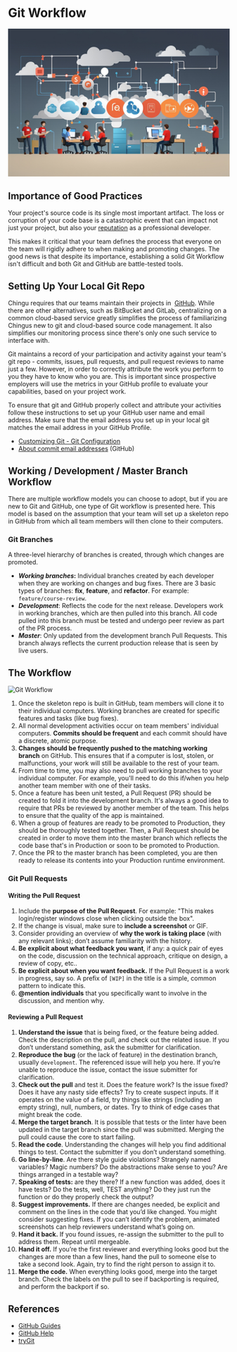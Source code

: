 # Git Workflow

![Team git/GitHub workflow](./assets/Team_git_workflow.jpeg)

## Importance of Good Practices

Your project's source code is its single most important artifact. The loss or 
corruption of your code base is a catastrophic event that can impact not just 
your project, but also your [reputation](https://about.gitlab.com/2017/02/01/gitlab-dot-com-database-incident/) as a professional developer.

This makes it critical that your team defines the process that everyone on the 
team will rigidly adhere to when making and promoting changes. The good news is 
that despite its importance, establishing a solid Git Workflow isn't difficult 
and both Git and GitHub are battle-tested tools.

## Setting Up Your Local Git Repo

Chingu requires that our teams maintain their projects in 
[GitHub](https://github.com/). While there are other alternatives, such as 
BitBucket and GitLab, centralizing on a common cloud-based service greatly 
simplifies the process of familiarizing Chingus new to git and cloud-based 
source code management. It also simplifies our monitoring process since there's 
only one such service to interface with.

Git maintains a record of your participation and activity against your team's git 
repo - commits, issues, pull requests, and pull request reviews to name just a 
few. However, in order to correctly attribute the work you perform to you they 
have to know who you are. This is important since prospective employers will 
use the metrics in your GitHub profile to evaluate your capabilities, based on 
your project work.

To ensure that git and GitHub properly collect and attribute your activities 
follow these instructions to set up your GitHub user name and email address. 
Make sure that the email address you set up in your local git matches the email 
address in your GitHub Profile.

- [Customizing Git - Git Configuration](https://git-scm.com/book/en/v2/Customizing-Git-Git-Configuration)
- [About commit email addresses](https://docs.github.com/en/github/setting-up-and-managing-your-github-user-account/setting-your-commit-email-address) (GitHub)

## Working / Development / Master Branch Workflow

There are multiple workflow models you can choose to adopt, but if you are new 
to Git and GitHub, one type of Git workflow is presented here. This model is 
based on the assumption that your team will set up a skeleton repo in GitHub 
from which all team members will then clone to their computers.

### Git Branches

A three-level hierarchy of branches is created, through which changes are 
promoted.

- ***Working branches*:** Individual branches created by each developer when 
they are working on changes and bug fixes. There are 3 basic types of 
branches: **fix**, **feature**, and **refactor**. For example: 
`feature/course-review`. 
- ***Development***: Reflects the code for the next release. Developers work in 
working branches, which are then pulled into this branch. All code pulled into 
this branch must be tested and undergo peer review as part of the PR process.
- ***Master***: Only updated from the development branch Pull Requests. This 
branch always reflects the current production release that is seen by live 
users.

## The Workflow

![Git Workflow](./assets/Using_Git_GitHub_in_a_Team.png)

1. Once the skeleton repo is built in GitHub, team members will clone it to their individual computers. Working branches are created for specific features and 
tasks (like bug fixes).
2. All normal development activities occur on team members' individual 
computers. **Commits should be frequent** and each commit should have a 
discrete, atomic purpose.
3. **Changes should be frequently pushed to the matching working branch** on 
GitHub. This ensures that if a computer is lost, stolen, or malfunctions, your 
work will still be available to the rest of your team.
4. From time to time, you may also need to pull working branches to your 
individual computer. For example, you'll need to do this if/when you help 
another team member with one of their tasks.
5. Once a feature has been unit tested, a Pull Request (PR) should be created 
to fold it into the development branch. It's always a good idea to require that 
PRs be reviewed by another member of the team. This helps to ensure that the 
quality of the app is maintained.
6. When a group of features are ready to be promoted to Production, they 
should be thoroughly tested together. Then, a Pull Request should be created 
in order to move them into the master branch which reflects the code base 
that's in Production or soon to be promoted to Production.
7. Once the PR to the master branch has been completed, you are then ready to 
release its contents into your Production runtime environment.

### Git Pull Requests

#### Writing the Pull Request

1. Include the **purpose of the Pull Request**. For example: "This makes login/register windows close when clicking outside the box".
2. If the change is visual, make sure to **include a screenshot** or GIF.
3. Consider providing an overview of **why the work is taking place** (with any relevant links); don’t assume familiarity with the history.
4. **Be explicit about what feedback you want**, if any: a quick pair of eyes on the code, discussion on the technical approach, critique on design, a review of copy, etc..
5. **Be explicit about when you want feedback.** If the Pull Request is a work in progress, say so. A prefix of `[WIP]` in the title is a simple, common pattern to indicate this.
6. **@mention individuals** that you specifically want to involve in the discussion, and mention why.

#### Reviewing a Pull Request

1. **Understand the issue** that is being fixed, or the feature being added. Check the description on the pull, and check out the related issue. If you don’t understand something, ask the submitter for clarification.
2. **Reproduce the bug** (or the lack of feature) in the destination branch, usually `development`. The referenced issue will help you here. If you’re unable to reproduce the issue, contact the issue submitter for clarification.
3. **Check out the pull** and test it. Does the feature work? Is the issue fixed? Does it have any nasty side effects? Try to create suspect inputs. If it operates on the value of a field, try things like strings (including an empty string), null, numbers, or dates. Try to think of edge cases that might break the code.
4. **Merge the target branch**. It is possible that tests or the linter have been updated in the target branch since the pull was submitted. Merging the pull could cause the core to start failing.
5. **Read the code**. Understanding the changes will help you find additional things to test. Contact the submitter if you don’t understand something.
6. **Go line-by-line**. Are there style guide violations? Strangely named variables? Magic numbers? Do the abstractions make sense to you? Are things arranged in a testable way?
7. **Speaking of tests:** are they there? If a new function was added, does it have tests? Do the tests, well, TEST anything? Do they just run the function or do they properly check the output?
8. **Suggest improvements.** If there are changes needed, be explicit and comment on the lines in the code that you’d like changed. You might consider suggesting fixes. If you can’t identify the problem, animated screenshots can help reviewers understand what’s going on.
9. **Hand it back.** If you found issues, re-assign the submitter to the pull to address them. Repeat until mergeable.
10. **Hand it off.** If you’re the first reviewer and everything looks good but the changes are more than a few lines, hand the pull to someone else to take a second look. Again, try to find the right person to assign it to.
11. **Merge the code.** When everything looks good, merge into the target branch. Check the labels on the pull to see if backporting is required, and perform the backport if so.

## References

- [GitHub Guides](https://guides.github.com/)
- [GitHub Help](https://help.github.com/)
- [tryGit](https://try.github.io/levels/1/challenges/1)
